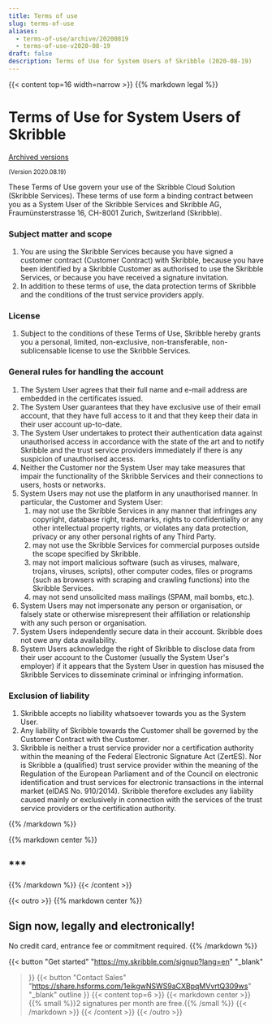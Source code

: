 ```yaml
---
title: Terms of use
slug: terms-of-use
aliases:
  - terms-of-use/archive/20200819
  - terms-of-use-v2020-08-19
draft: false
description: Terms of Use for System Users of Skribble (2020-08-19)
---
```


{{< content top=16 width=narrow >}}
{{% markdown legal %}}
# Terms of Use for System Users of Skribble

[Archived versions](/terms-of-use/archive)

<small>(Version 2020.08.19)</small>

These Terms of Use govern your use of the Skribble Cloud Solution (Skribble Services). These terms of use form a binding contract between you as a System User of the Skribble Services and Skribble AG, Fraumünsterstrasse 16, CH-8001 Zurich, Switzerland (Skribble).

### Subject matter and scope
1. You are using the Skribble Services because you have signed a customer contract	(Customer Contract) with Skribble, because you have been identified by a Skribble	Customer as authorised to use the Skribble Services, or because you have received a	signature invitation.
2. In addition to these terms of use, the data protection terms of Skribble and the conditions of the trust service providers apply.

### License
1. Subject to the conditions of these Terms of Use, Skribble hereby grants you a personal, limited, non-exclusive, non-transferable, non-sublicensable license to use the Skribble Services.

### General rules for handling the account
1. The System User agrees that their full name and e-mail address are embedded in the certificates issued. 
2. The System User guarantees that they have exclusive use of their email account, that they have full access to it and that they keep their data in their user account up-to-date.
3. The System User undertakes to protect their authentication data against unauthorised	access in accordance with the state of the art and to notify Skribble and the trust service 	providers immediately if there is any suspicion of unauthorised access.
4. Neither the Customer nor the System User may take measures that impair the functionality 	of the Skribble Services and their connections to users, hosts or networks.
5. System Users may not use the platform in any unauthorised manner. In particular, the	Customer and System User:
    1. may not use the Skribble Services in any manner that infringes any copyright, database right, trademarks, rights to confidentiality or any other intellectual property rights, or violates any data protection, privacy or any other personal rights of any Third Party.
    2. may not use the Skribble Services for commercial purposes outside the scope specified by Skribble.
    3. may not import malicious software (such as viruses, malware, trojans, viruses, scripts), other computer codes, files or programs (such as browsers with scraping and crawling functions) into the Skribble Services.
    4. may not send unsolicited mass mailings (SPAM, mail bombs, etc.).
6. System Users may not impersonate any person or organisation, or falsely state or otherwise misrepresent their affiliation or relationship with any such person or organisation.
7. System Users independently secure data in their account. Skribble does not owe any data 	availability.
8. System Users acknowledge the right of Skribble to disclose data from their user account to the Customer (usually the System User's employer) if it appears that the System User in question has misused the Skribble Services to disseminate criminal or infringing information.

### Exclusion of liability
1. Skribble accepts no liability whatsoever towards you as the System User.
2. Any liability of Skribble towards the Customer shall be governed by the Customer Contract with the Customer.
3. Skribble is neither a trust service provider nor a certification authority within the meaning of the Federal Electronic Signature Act (ZertES). Nor is Skribble a (qualified) trust service provider within the meaning of the Regulation of the European Parliament and of the Council on electronic identification and trust services for electronic transactions in the internal market (eIDAS No. 910/2014). Skribble therefore excludes any liability caused mainly or exclusively in connection with the services of the trust service providers or the certification authority.


{{% /markdown %}}

{{% markdown center %}}
## ***
{{% /markdown %}}
{{< /content >}}

[//]: # (--------------------------------------------------------------------------------------------------------------)

{{< outro >}}
{{% markdown center %}}
## Sign now, legally and electronically!
No credit card, entrance fee or commitment required.
{{% /markdown %}}

{{< button
  "Get started"
  "https://my.skribble.com/signup?lang=en"
  "_blank"
>}}
{{< button
  "Contact Sales"
  "https://share.hsforms.com/1eikgwNSWS9aCXBpqMVvrtQ309ws"
  "_blank"
  outline
>}}
{{< content top=6 >}}
{{< markdown center >}}
{{% small %}}2 signatures per month are free.{{% /small %}}
{{< /markdown >}}
{{< /content >}}
{{< /outro >}}
